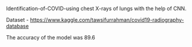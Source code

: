 Identification-of-COVID-using chest X-rays of lungs with the help of CNN.

Dataset - https://www.kaggle.com/tawsifurrahman/covid19-radiography-database

The accuracy of the model was 89.6
